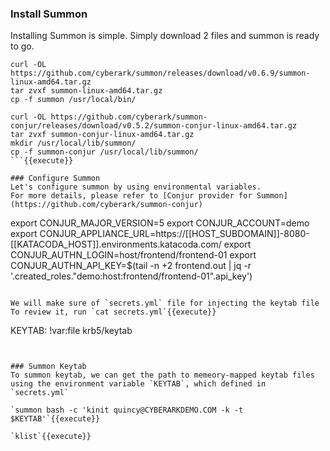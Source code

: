 ### Install Summon
Installing Summon is simple.  Simply download 2 files and summon is ready to go.

```
curl -OL https://github.com/cyberark/summon/releases/download/v0.6.9/summon-linux-amd64.tar.gz
tar zvxf summon-linux-amd64.tar.gz
cp -f summon /usr/local/bin/

curl -OL https://github.com/cyberark/summon-conjur/releases/download/v0.5.2/summon-conjur-linux-amd64.tar.gz
tar zvxf summon-conjur-linux-amd64.tar.gz 
mkdir /usr/local/lib/summon/
cp -f summon-conjur /usr/local/lib/summon/
```{{execute}}

### Configure Summon
Let's configure summon by using environmental variables.
For more details, please refer to [Conjur provider for Summon](https://github.com/cyberark/summon-conjur)
```
export CONJUR_MAJOR_VERSION=5
export CONJUR_ACCOUNT=demo
export CONJUR_APPLIANCE_URL=https://[[HOST_SUBDOMAIN]]-8080-[[KATACODA_HOST]].environments.katacoda.com/
export CONJUR_AUTHN_LOGIN=host/frontend/frontend-01
export CONJUR_AUTHN_API_KEY=$(tail -n +2 frontend.out | jq -r '.created_roles."demo:host:frontend/frontend-01".api_key')
```{{execute}}

We will make sure of `secrets.yml` file for injecting the keytab file
To review it, run `cat secrets.yml`{{execute}}
```
KEYTAB: !var:file krb5/keytab
```


### Summon Keytab
To summon keytab, we can get the path to memeory-mapped keytab files using the environment variable `KEYTAB`, which defined in `secrets.yml`

`summon bash -c 'kinit quincy@CYBERARKDEMO.COM -k -t $KEYTAB'`{{execute}}

`klist`{{execute}}
